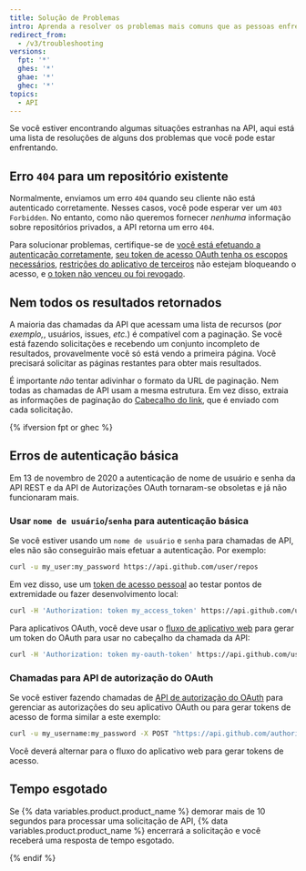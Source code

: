 ```yaml
---
title: Solução de Problemas
intro: Aprenda a resolver os problemas mais comuns que as pessoas enfrentam na API REST.
redirect_from:
  - /v3/troubleshooting
versions:
  fpt: '*'
  ghes: '*'
  ghae: '*'
  ghec: '*'
topics:
  - API
---
```




Se você estiver encontrando algumas situações estranhas na API, aqui está uma lista de resoluções de alguns dos problemas que você pode estar enfrentando.

## Erro `404` para um repositório existente

Normalmente, enviamos um erro `404` quando seu cliente não está autenticado corretamente. Nesses casos, você pode esperar ver um `403 Forbidden`. No entanto, como não queremos fornecer _nenhuma_ informação sobre repositórios privados, a API retorna um erro `404`.

Para solucionar problemas, certifique-se de [você está efetuando a autenticação corretamente](/guides/getting-started/), [seu token de acesso OAuth tenha os escopos necessários](/apps/building-oauth-apps/understanding-scopes-for-oauth-apps/), [restrições do aplicativo de terceiros][oap-guide] não estejam bloqueando o acesso, e [o token não venceu ou foi revogado](/github/authenticating-to-github/keeping-your-account-and-data-secure/token-expiration-and-revocation).

## Nem todos os resultados retornados

A maioria das chamadas da API que acessam uma lista de recursos (_por exemplo,_, usuários, issues, _etc._) é compatível com a paginação. Se você está fazendo solicitações e recebendo um conjunto incompleto de resultados, provavelmente você só está vendo a primeira página. Você precisará solicitar as páginas restantes para obter mais resultados.

É importante *não* tentar adivinhar o formato da URL de paginação. Nem todas as chamadas de API usam a mesma estrutura. Em vez disso, extraia as informações de paginação do [Cabeçalho do link](/rest#pagination), que é enviado com cada solicitação.

{% ifversion fpt or ghec %}
## Erros de autenticação básica

Em 13 de novembro de 2020 a autenticação de nome de usuário e senha da API REST e da API de Autorizações OAuth tornaram-se obsoletas e já não funcionaram mais.

### Usar `nome de usuário`/`senha` para autenticação básica

Se você estiver usando um `nome de usuário` e `senha` para chamadas de API, eles não são conseguirão mais efetuar a autenticação. Por exemplo:

```bash
curl -u my_user:my_password https://api.github.com/user/repos
```

Em vez disso, use um [token de acesso pessoal](/github/authenticating-to-github/creating-a-personal-access-token-for-the-command-line) ao testar pontos de extremidade ou fazer desenvolvimento local:

```bash
curl -H 'Authorization: token my_access_token' https://api.github.com/user/repos
```

Para aplicativos OAuth, você deve usar o [fluxo de aplicativo web](/apps/building-oauth-apps/authorizing-oauth-apps/#web-application-flow) para gerar um token do OAuth para usar no cabeçalho da chamada da API:

```bash
curl -H 'Authorization: token my-oauth-token' https://api.github.com/user/repos
```

### Chamadas para API de autorização do OAuth

Se você estiver fazendo chamadas de [API de autorização do OAuth](/enterprise-server/rest/reference/oauth-authorizations) para gerenciar as autorizações do seu aplicativo OAuth ou para gerar tokens de acesso de forma similar a este exemplo:

```bash
curl -u my_username:my_password -X POST "https://api.github.com/authorizations" -d '{"scopes":["public_repo"], "note":"my token", "client_id":"my_client_id", "client_secret":"my_client_secret"}'
```

Você deverá alternar para o fluxo do aplicativo web [](/apps/building-oauth-apps/authorizing-oauth-apps/#web-application-flow) para gerar tokens de acesso.

## Tempo esgotado

Se  {% data variables.product.product_name %} demorar mais de 10 segundos para processar uma solicitação de API, {% data variables.product.product_name %} encerrará a solicitação e você receberá uma resposta de tempo esgotado.

{% endif %}

[oap-guide]: https://developer.github.com/changes/2015-01-19-an-integrators-guide-to-organization-application-policies/
